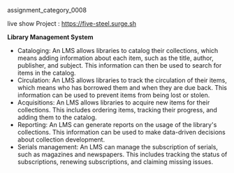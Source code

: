  assignment_category_0008

live show Project : https://five-steel.surge.sh

<b>Library Management System</b>
- Cataloging: An LMS allows libraries to catalog their collections, which means adding information about each item, such as the title, author, publisher, and subject. This information can then be used to search for items in the catalog.
- Circulation: An LMS allows libraries to track the circulation of their items, which means who has borrowed them and when they are due back. This information can be used to prevent items from being lost or stolen.
- Acquisitions: An LMS allows libraries to acquire new items for their collections. This includes ordering items, tracking their progress, and adding them to the catalog.
- Reporting: An LMS can generate reports on the usage of the library's collections. This information can be used to make data-driven decisions about collection development.
- Serials management: An LMS can manage the subscription of serials, such as magazines and newspapers. This includes tracking the status of subscriptions, renewing subscriptions, and claiming missing issues.






